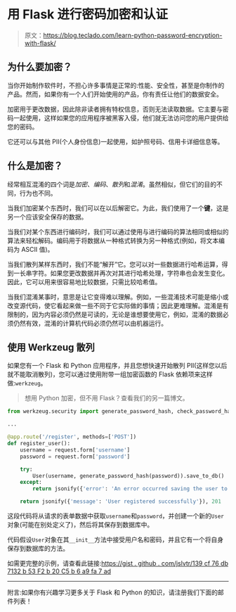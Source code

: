 # 用 Flask 进行密码加密和认证

> 原文：<https://blog.teclado.com/learn-python-password-encryption-with-flask/>

## 为什么要加密？

当你开始制作软件时，不担心许多事情是正常的:性能、安全性，甚至是你制作的产品。然而，如果你有一个人们开始使用的产品，你有责任让他们的数据安全。

加密用于更改数据，因此除非读者拥有特权信息，否则无法读取数据。它主要与密码一起使用，这样如果您的应用程序被黑客入侵，他们就无法访问您的用户提供给您的密码。

它还可以与其他 PII(个人身份信息)一起使用，如护照号码、信用卡详细信息等。

## 什么是加密？

经常相互混淆的四个词是*加密*、*编码*、*散列*和*混淆*。虽然相似，但它们的目的不同，行为也不同。

当我们加密某个东西时，我们可以在以后解密它。为此，我们使用了一个**键**，这是另一个应该安全保存的数据。

当我们对某个东西进行编码时，我们可以通过使用与进行编码的算法相同或相似的算法来轻松解码。编码用于将数据从一种格式转换为另一种格式(例如，将文本编码为 ASCII 值)。

当我们散列某样东西时，我们不能“解开”它。您可以对一些数据进行哈希运算，得到一长串字符。如果您更改数据并再次对其进行哈希处理，字符串也会发生变化。因此，它可以用来很容易地比较数据，只需比较哈希值。

当我们混淆某事时，意思是让它变得难以理解。例如，一些混淆技术可能是缩小或改变源代码，使它看起来做一些不同于它实际做的事情；因此更难理解。混淆是有限制的，因为内容必须仍然是可读的，无论是谁想要使用它，例如，混淆的数据必须仍然有效，混淆的计算机代码必须仍然可以由机器运行。

## 使用 Werkzeug 散列

如果您有一个 Flask 和 Python 应用程序，并且您想快速开始散列 PII(这样您以后就不能取消散列)，您可以通过使用附带一组加密函数的 Flask 依赖项来这样做:`werkzeug`。

> 想用 Python 加密，但不用 Flask？查看我们的另一篇博文。

```py
from werkzeug.security import generate_password_hash, check_password_hash

...

@app.route('/register', methods=['POST'])
def register_user():
    username = request.form['username']
    password = request.form['password']

    try:
        User(username, generate_password_hash(password)).save_to_db()
    except:
        return jsonify({'error': 'An error occurred saving the user to the database'}), 500

    return jsonify({'message': 'User registered successfully'}), 201 
```

这段代码将从请求的表单数据中获取`username`和`password`，并创建一个新的`User`对象(可能在别处定义了)，然后将其保存到数据库中。

代码假设`User`对象在其`__init__`方法中接受用户名和密码，并且它有一个将自身保存到数据库的方法。

如需更完整的示例，请查看此链接:[https://gist . github . com/jslvtr/139 cf 76 db 7132 b 53 F2 b 20 C5 b 6 a9 fa 7 ad](https://gist.github.com/jslvtr/139cf76db7132b53f2b20c5b6a9fa7ad)

* * *

附言:如果你有兴趣学习更多关于 Flask 和 Python 的知识，请注册我们下面的邮件列表！
